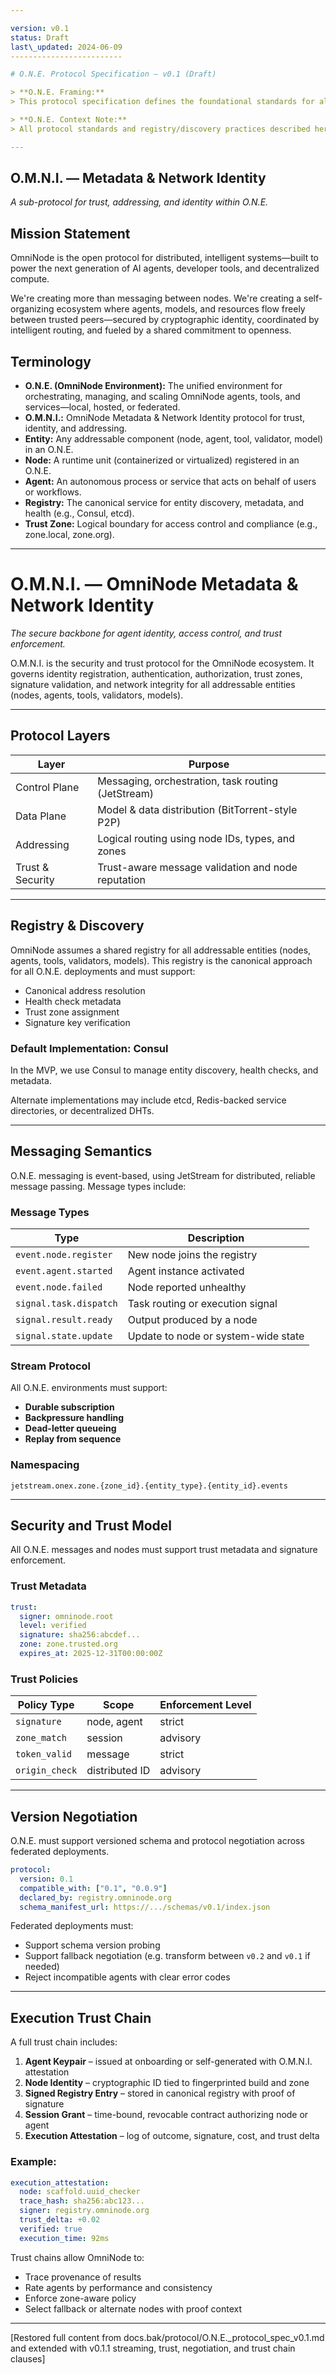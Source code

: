 ```yaml
---

version: v0.1
status: Draft
last\_updated: 2024-06-09
-------------------------

# O.N.E. Protocol Specification — v0.1 (Draft)

> **O.N.E. Framing:**
> This protocol specification defines the foundational standards for all O.N.E. (OmniNode Environment) deployments—local, hosted, federated, or hybrid. All registry, discovery, addressing, and trust models described herein are canonical for O.N.E. environments.

> **O.N.E. Context Note:**
> All protocol standards and registry/discovery practices described here are standardized across any O.N.E. (OmniNode Environment)—local, hosted, or federated.

---
```


## O.M.N.I. — Metadata & Network Identity  
*A sub-protocol for trust, addressing, and identity within O.N.E.*

## Mission Statement

OmniNode is the open protocol for distributed, intelligent systems—built to power the next generation of AI agents, developer tools, and decentralized compute.

We're creating more than messaging between nodes. We're creating a self-organizing ecosystem where agents, models, and resources flow freely between trusted peers—secured by cryptographic identity, coordinated by intelligent routing, and fueled by a shared commitment to openness.

## Terminology

* **O.N.E. (OmniNode Environment):** The unified environment for orchestrating, managing, and scaling OmniNode agents, tools, and services—local, hosted, or federated.
* **O.M.N.I.:** OmniNode Metadata & Network Identity protocol for trust, identity, and addressing.
* **Entity:** Any addressable component (node, agent, tool, validator, model) in an O.N.E.
* **Node:** A runtime unit (containerized or virtualized) registered in an O.N.E.
* **Agent:** An autonomous process or service that acts on behalf of users or workflows.
* **Registry:** The canonical service for entity discovery, metadata, and health (e.g., Consul, etcd).
* **Trust Zone:** Logical boundary for access control and compliance (e.g., zone.local, zone.org).

---

# O.M.N.I. — OmniNode Metadata & Network Identity

*The secure backbone for agent identity, access control, and trust enforcement.*

O.M.N.I. is the security and trust protocol for the OmniNode ecosystem. It governs identity registration, authentication, authorization, trust zones, signature validation, and network integrity for all addressable entities (nodes, agents, tools, validators, models).

---

## Protocol Layers

| Layer            | Purpose                                            |
| ---------------- | -------------------------------------------------- |
| Control Plane    | Messaging, orchestration, task routing (JetStream) |
| Data Plane       | Model & data distribution (BitTorrent-style P2P)   |
| Addressing       | Logical routing using node IDs, types, and zones   |
| Trust & Security | Trust-aware message validation and node reputation |

---

## Registry & Discovery

OmniNode assumes a shared registry for all addressable entities (nodes, agents, tools, validators, models). This registry is the canonical approach for all O.N.E. deployments and must support:

* Canonical address resolution
* Health check metadata
* Trust zone assignment
* Signature key verification

### Default Implementation: Consul

In the MVP, we use Consul to manage entity discovery, health checks, and metadata.

Alternate implementations may include etcd, Redis-backed service directories, or decentralized DHTs.

---

## Messaging Semantics

O.N.E. messaging is event-based, using JetStream for distributed, reliable message passing. Message types include:

### Message Types

| Type                   | Description                         |
| ---------------------- | ----------------------------------- |
| `event.node.register`  | New node joins the registry         |
| `event.agent.started`  | Agent instance activated            |
| `event.node.failed`    | Node reported unhealthy             |
| `signal.task.dispatch` | Task routing or execution signal    |
| `signal.result.ready`  | Output produced by a node           |
| `signal.state.update`  | Update to node or system-wide state |

### Stream Protocol

All O.N.E. environments must support:

* **Durable subscription**
* **Backpressure handling**
* **Dead-letter queueing**
* **Replay from sequence**

### Namespacing

```
jetstream.onex.zone.{zone_id}.{entity_type}.{entity_id}.events
```

---

## Security and Trust Model

All O.N.E. messages and nodes must support trust metadata and signature enforcement.

### Trust Metadata

```yaml
trust:
  signer: omninode.root
  level: verified
  signature: sha256:abcdef...
  zone: zone.trusted.org
  expires_at: 2025-12-31T00:00:00Z
```

### Trust Policies

| Policy Type    | Scope          | Enforcement Level |
| -------------- | -------------- | ----------------- |
| `signature`    | node, agent    | strict            |
| `zone_match`   | session        | advisory          |
| `token_valid`  | message        | strict            |
| `origin_check` | distributed ID | advisory          |

---

## Version Negotiation

O.N.E. must support versioned schema and protocol negotiation across federated deployments.

```yaml
protocol:
  version: 0.1
  compatible_with: ["0.1", "0.0.9"]
  declared_by: registry.omninode.org
  schema_manifest_url: https://.../schemas/v0.1/index.json
```

Federated deployments must:

* Support schema version probing
* Support fallback negotiation (e.g. transform between `v0.2` and `v0.1` if needed)
* Reject incompatible agents with clear error codes

---

## Execution Trust Chain

A full trust chain includes:

1. **Agent Keypair** – issued at onboarding or self-generated with O.M.N.I. attestation
2. **Node Identity** – cryptographic ID tied to fingerprinted build and zone
3. **Signed Registry Entry** – stored in canonical registry with proof of signature
4. **Session Grant** – time-bound, revocable contract authorizing node or agent
5. **Execution Attestation** – log of outcome, signature, cost, and trust delta

### Example:

```yaml
execution_attestation:
  node: scaffold.uuid_checker
  trace_hash: sha256:abc123...
  signer: registry.omninode.org
  trust_delta: +0.02
  verified: true
  execution_time: 92ms
```

Trust chains allow OmniNode to:

* Trace provenance of results
* Rate agents by performance and consistency
* Enforce zone-aware policy
* Select fallback or alternate nodes with proof context

---

\[Restored full content from docs.bak/protocol/O.N.E.\_protocol\_spec\_v0.1.md and extended with v0.1.1 streaming, trust, negotiation, and trust chain clauses]
